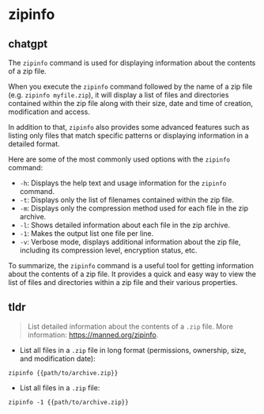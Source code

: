 # zipinfo 
## chatgpt 
The `zipinfo` command is used for displaying information about the contents of a zip file.

When you execute the `zipinfo` command followed by the name of a zip file (e.g. `zipinfo myfile.zip`), it will display a list of files and directories contained within the zip file along with their size, date and time of creation, modification and access.

In addition to that, `zipinfo` also provides some advanced features such as listing only files that match specific patterns or displaying information in a detailed format.

Here are some of the most commonly used options with the `zipinfo` command:

- `-h`: Displays the help text and usage information for the `zipinfo` command.
- `-t`: Displays only the list of filenames contained within the zip file.
- `-m`: Displays only the compression method used for each file in the zip archive.
- `-l`: Shows detailed information about each file in the zip archive.
- `-1`: Makes the output list one file per line.
- `-v`: Verbose mode, displays additional information about the zip file, including its compression level, encryption status, etc.

To summarize, the `zipinfo` command is a useful tool for getting information about the contents of a zip file. It provides a quick and easy way to view the list of files and directories within a zip file and their various properties. 

## tldr 
 
> List detailed information about the contents of a `.zip` file.
> More information: <https://manned.org/zipinfo>.

- List all files in a `.zip` file in long format (permissions, ownership, size, and modification date):

`zipinfo {{path/to/archive.zip}}`

- List all files in a `.zip` file:

`zipinfo -1 {{path/to/archive.zip}}`
